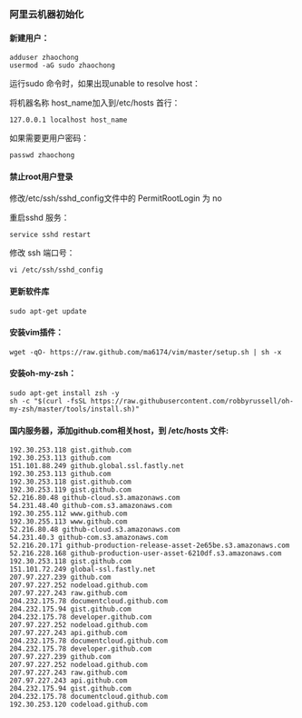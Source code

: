 
### 阿里云机器初始化

#### 新建用户：

```
adduser zhaochong
usermod -aG sudo zhaochong
```

运行sudo 命令时，如果出现unable to resolve host：

将机器名称 host_name加入到/etc/hosts 首行：
```
127.0.0.1 localhost host_name
```

如果需要更用户密码：
```
passwd zhaochong
```

#### 禁止root用户登录
修改/etc/ssh/sshd_config文件中的 PermitRootLogin 为 no

重启sshd 服务：
```
service sshd restart
```

修改 ssh 端口号：
```
vi /etc/ssh/sshd_config
```

#### 更新软件库
```
sudo apt-get update
```

#### 安装vim插件：
```
wget -qO- https://raw.github.com/ma6174/vim/master/setup.sh | sh -x
```

#### 安装oh-my-zsh：
```
sudo apt-get install zsh -y
sh -c "$(curl -fsSL https://raw.githubusercontent.com/robbyrussell/oh-my-zsh/master/tools/install.sh)"
```

#### 国内服务器，添加github.com相关host，到 /etc/hosts 文件:
```
192.30.253.118 gist.github.com
192.30.253.113 github.com
151.101.88.249 github.global.ssl.fastly.net
192.30.253.113 github.com
192.30.253.118 gist.github.com
192.30.253.119 gist.github.com
52.216.80.48 github-cloud.s3.amazonaws.com
54.231.48.40 github-com.s3.amazonaws.com
192.30.255.112 www.github.com
192.30.255.113 www.github.com
52.216.80.48 github-cloud.s3.amazonaws.com
54.231.40.3 github-com.s3.amazonaws.com
52.216.20.171 github-production-release-asset-2e65be.s3.amazonaws.com
52.216.228.168 github-production-user-asset-6210df.s3.amazonaws.com
192.30.253.118 gist.github.com
151.101.72.249 global-ssl.fastly.net
207.97.227.239 github.com
207.97.227.252 nodeload.github.com
207.97.227.243 raw.github.com
204.232.175.78 documentcloud.github.com
204.232.175.94 gist.github.com
204.232.175.78 developer.github.com
207.97.227.252 nodeload.github.com
207.97.227.243 api.github.com
204.232.175.78 documentcloud.github.com
204.232.175.78 developer.github.com
207.97.227.239 github.com
207.97.227.252 nodeload.github.com
207.97.227.243 raw.github.com
207.97.227.243 api.github.com
204.232.175.94 gist.github.com
204.232.175.78 documentcloud.github.com
192.30.253.120 codeload.github.com
```
